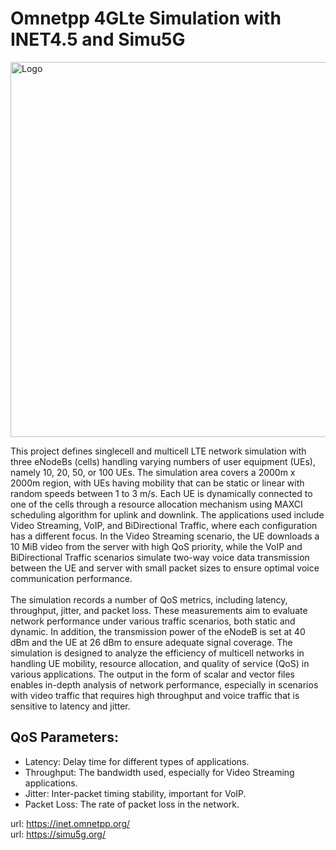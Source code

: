 # Omnetpp 4GLte Simulation with INET4.5 and Simu5G<br>
<img src="https://simu5g.org/_images/hero-banner.png" alt="Logo" width="600">

This project defines singlecell and multicell LTE network simulation with three eNodeBs (cells) handling varying numbers of user equipment (UEs), namely 10, 20, 50, or 100 UEs. The simulation area covers a 2000m x 2000m region, with UEs having mobility that can be static or linear with random speeds between 1 to 3 m/s. Each UE is dynamically connected to one of the cells through a resource allocation mechanism using MAXCI scheduling algorithm for uplink and downlink. The applications used include Video Streaming, VoIP, and BiDirectional Traffic, where each configuration has a different focus. In the Video Streaming scenario, the UE downloads a 10 MiB video from the server with high QoS priority, while the VoIP and BiDirectional Traffic scenarios simulate two-way voice data transmission between the UE and server with small packet sizes to ensure optimal voice communication performance. <br>
<br>
The simulation records a number of QoS metrics, including latency, throughput, jitter, and packet loss. These measurements aim to evaluate network performance under various traffic scenarios, both static and dynamic. In addition, the transmission power of the eNodeB is set at 40 dBm and the UE at 26 dBm to ensure adequate signal coverage. The simulation is designed to analyze the efficiency of multicell networks in handling UE mobility, resource allocation, and quality of service (QoS) in various applications. The output in the form of scalar and vector files enables in-depth analysis of network performance, especially in scenarios with video traffic that requires high throughput and voice traffic that is sensitive to latency and jitter.

## **QoS Parameters:**
* Latency: Delay time for different types of applications.
* Throughput: The bandwidth used, especially for Video Streaming applications.
* Jitter: Inter-packet timing stability, important for VoIP.
* Packet Loss: The rate of packet loss in the network.

url: https://inet.omnetpp.org/ <br>
url: https://simu5g.org/
